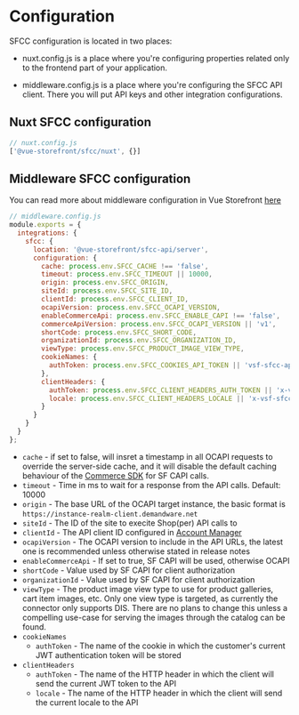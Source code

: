 # Configuration

SFCC configuration is located in two places:

- nuxt.config.js is a place where you're configuring properties related only to the frontend part of your application.

- middleware.config.js is a place where you're configuring the SFCC API client. There you will put API keys and other integration configurations.

## Nuxt SFCC configuration

```js
// nuxt.config.js
['@vue-storefront/sfcc/nuxt', {}]
```

## Middleware SFCC configuration

You can read more about middleware configuration in Vue Storefront [here](../advanced/server-middleware.md#configuration)

```js
// middleware.config.js
module.exports = {
  integrations: {
    sfcc: {
      location: '@vue-storefront/sfcc-api/server',
      configuration: {
        cache: process.env.SFCC_CACHE !== 'false',
        timeout: process.env.SFCC_TIMEOUT || 10000,
        origin: process.env.SFCC_ORIGIN,
        siteId: process.env.SFCC_SITE_ID,
        clientId: process.env.SFCC_CLIENT_ID,
        ocapiVersion: process.env.SFCC_OCAPI_VERSION,
        enableCommerceApi: process.env.SFCC_ENABLE_CAPI !== 'false',
        commerceApiVersion: process.env.SFCC_OCAPI_VERSION || 'v1',
        shortCode: process.env.SFCC_SHORT_CODE,
        organizationId: process.env.SFCC_ORGANIZATION_ID,
        viewType: process.env.SFCC_PRODUCT_IMAGE_VIEW_TYPE,
        cookieNames: {
          authToken: process.env.SFCC_COOKIES_API_TOKEN || 'vsf-sfcc-api-token'
        },
        clientHeaders: {
          authToken: process.env.SFCC_CLIENT_HEADERS_AUTH_TOKEN || 'x-vsf-sfcc-api-token',
          locale: process.env.SFCC_CLIENT_HEADERS_LOCALE || 'x-vsf-sfcc-locale'
        }
      }
    }
  }
};
```
- `cache` - if set to false, will insret a timestamp in all OCAPI requests to override the server-side cache, and it will disable the default caching behaviour of the [Commerce SDK](https://www.npmjs.com/package/commerce-sdk) for SF CAPI calls.
- `timeout` - Time in ms to wait for a response from the API calls. Default: 10000
- `origin` - The base URL of the OCAPI target instance, the basic format is `https://instance-realm-client.demandware.net`
- `siteId` - The ID of the site to execite Shop(per) API calls to
- `clientId` - The API client ID configured in [Account Manager](https://account.demandware.com/)
- `ocapiVersion` - The OCAPI version to include in the API URLs, the latest one is recommended unless otherwise stated in release notes
- `enableCommerceApi` - If set to true, SF CAPI will be used, otherwise OCAPI
- `shortCode` - Value used by SF CAPI for client authorization
- `organizationId` - Value used by SF CAPI for client authorization
- `viewType` - The product image view type to use for product galleries, cart item images, etc. Only one view type is targeted, as currently the connector only supports DIS. There are no plans to change this unless a compelling use-case for serving the images through the catalog can be found.
- `cookieNames`
  - `authToken` - The name of the cookie in which the customer's current JWT authentication token will be stored
- `clientHeaders`
  - `authToken` - The name of the HTTP header in which the client will send the current JWT token to the API
  - `locale` - The name of the HTTP header in which the client will send the current locale to the API
